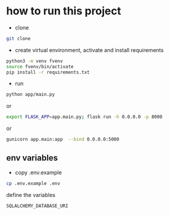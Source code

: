 # how to run this project

* clone
```bash
git clone 
```
* create virtual environment, activate and install requirements
```bash
python3 -m venv fvenv
source fvenv/bin/activate
pip install -r requirements.txt
```
* run
```bash
python app/main.py
```
or
```bash
export FLASK_APP=app.main.py; flask run -h 0.0.0.0 -p 8000
```
or
```bash
gunicorn app.main:app  --bind 0.0.0.0:5000
```

## env variables
* copy .env.example
```bash
cp .env.example .env
```
define the variables
```bash
SQLALCHEMY_DATABASE_URI
```